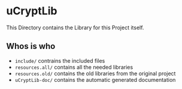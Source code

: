 # uCryptLib

This Directory contains the Library for this Project itself.

## Whos is who

* `include/` contrains the included files
* `resources.all/` contains all the needed libraries
* `resources.old/` contains the old libraries from the original project
* `uCryptLib-doc/` contains the automatic generated documentation
